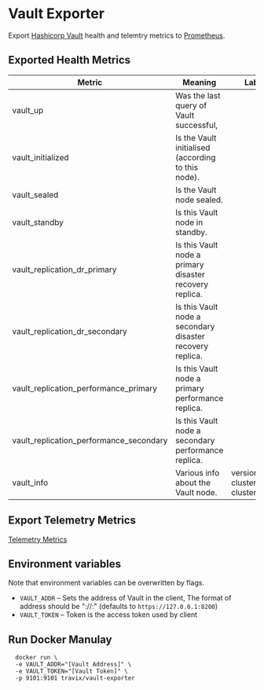 # Vault Exporter

Export [Hashicorp Vault](https://github.com/hashicorp/vault) health and telemtry metrics to [Prometheus](https://github.com/prometheus/prometheus).

## Exported Health Metrics

| Metric | Meaning | Labels |
| ------ | ------- | ------ |
| vault_up | Was the last query of Vault successful, | |
| vault_initialized | Is the Vault initialised (according to this node). | |
| vault_sealed | Is the Vault node sealed. | |
| vault_standby | Is this Vault node in standby. | |
| vault_replication_dr_primary | Is this Vault node a primary disaster recovery replica. | |
| vault_replication_dr_secondary | Is this Vault node a secondary disaster recovery replica. | |
| vault_replication_performance_primary | Is this Vault node a primary performance replica. | |
| vault_replication_performance_secondary | Is this Vault node a secondary performance replica. | |
| vault_info | Various info about the Vault node. | version, cluster_name, cluster_id |

## Export Telemetry Metrics
[Telemetry Metrics](https://www.vaultproject.io/api/system/metrics.html)

## Environment variables

Note that environment variables can be overwritten by flags.

* `VAULT_ADDR` – Sets the address of Vault in the client, The format of address should be "<Scheme>://<Host>:<Port>" (defaults to `https://127.0.0.1:8200`)
* `VAULT_TOKEN` – Token is the access token used by client

## Run Docker Manulay
```
  docker run \
  -e VAULT_ADDR="[Vault Address]" \
  -e VAULT_TOKEN="[Vault Token]" \
  -p 9101:9101 travix/vault-exporter
```